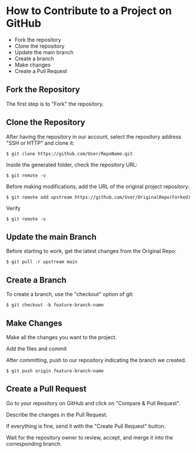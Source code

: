 # How to Contribute to a Project on GitHub

*   Fork the repository
*   Clone the repository
*   Update the main branch
*   Create a branch
*   Make changes
*   Create a Pull Request

## Fork the Repository

The first step is to "Fork" the repository.

## Clone the Repository

After having the repository in our account, select the repository address "SSH or HTTP" and clone it:

`$ git clone https://github.com/User/RepoName.git`

Inside the generated folder, check the repository URL:

`$ git remote -v`

Before making modifications, add the URL of the original project repository:

`$ git remote add upstream https://github.com/User/OriginalRepo(Forked)`

Verify

`$ git remote -v`

## Update the main Branch

Before starting to work, get the latest changes from the Original Repo:

`$ git pull -r upstream main`

## Create a Branch

To create a branch, use the "checkout" option of git:

`$ git checkout -b feature-branch-name`

## Make Changes

Make all the changes you want to the project.

Add the files and commit

After committing, push to our repository indicating the branch we created.

`$ git push origin feature-branch-name`

## Create a Pull Request

Go to your repository on GitHub and click on "Compare & Pull Request".

Describe the changes in the Pull Request.

If everything is fine, send it with the "Create Pull Request" button.

Wait for the repository owner to review, accept, and merge it into the corresponding branch.